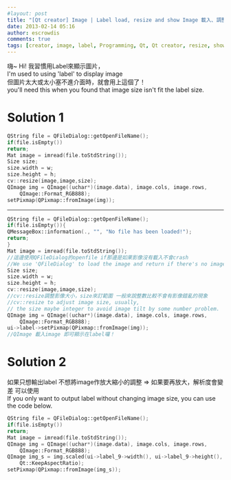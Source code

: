 ```yaml
---
#layout: post
title: "[Qt creator] Image | Label load, resize and show Image 載入、調整大小、顯示影像"
date: 2013-02-14 05:16
author: escrowdis
comments: true
tags: [creator, image, label, Programming, Qt, Qt creator, resize, show, WordPress]
---
```

嗨~
Hi!
我習慣用Label來顯示圖片，<br>
I'm used to using 'label' to display image<br>
但圖片太大或太小塞不進介面時，就會用上這個了！<br>
you'll need this when you found that image size isn't fit the label size.

Solution 1
===
```c++
QString file = QFileDialog::getOpenFileName();
if(file.isEmpty())
return;
Mat image = imread(file.toStdString());
Size size;
size.width = w;
size.height = h;
cv::resize(image,image,size);
QImage img = QImage((uchar*)(image.data), image.cols, image.rows,
    QImage::Format_RGB888);
setPixmap(QPixmap::fromImage(img));
```
- - -
```c++
QString file = QFileDialog::getOpenFileName();
if(file.isEmpty()){
QMessageBox::information(., "", "No file has been loaded!");
return;
}
Mat image = imread(file.toStdString());
//這邊使用QFileDialog的openfile if那邊是如果影像沒有載入不會crash
//We use 'QFileDialog' to load the image and return if there's no image loaded
Size size;
size.width = w;
size.height = h;
cv::resize(image,image,size);
//cv::resize調整影像大小，size來訂範圍 一般來說整數比較不會有影像錯亂的現象
//cv::resize to adjust image size, usually,
// the size maybe integer to avoid image tilt by some number problem.
QImage img = QImage((uchar*)(image.data), image.cols, image.rows,
    QImage::Format_RGB888);
ui->label->setPixmap(QPixmap::fromImage(img));
//QImage 載入image 即可顯示在label囉！
```

Solution 2
===
如果只想輸出label 不想將image作放大縮小的調整 => 如果要再放大，解析度會變差
可以使用<br>
If you only want to output label without changing image size,
you can use the code below.<br>

```c++
QString file = QFileDialog::getOpenFileName();
if(file.isEmpty())
return;
Mat image = imread(file.toStdString());
QImage img = QImage((uchar*)(image.data), image.cols, image.rows,
    QImage::Format_RGB888);
QImage img_s = img.scaled(ui->label_9->width(), ui->label_9->height(),
    Qt::KeepAspectRatio);
setPixmap(QPixmap::fromImage(img_s));
```
